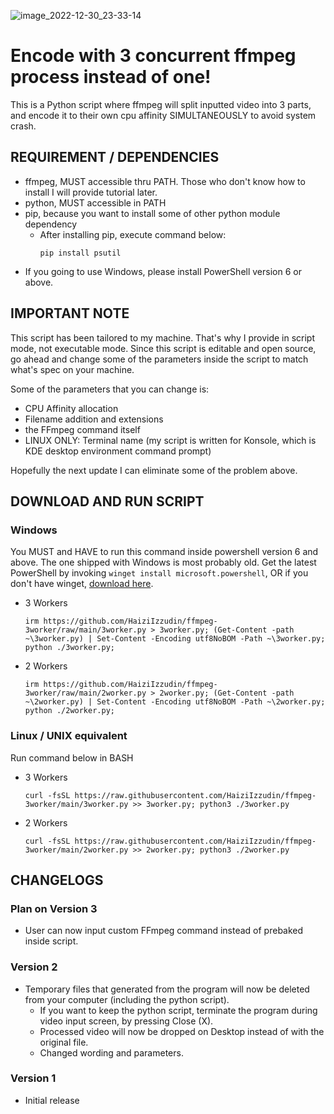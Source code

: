 ![image_2022-12-30_23-33-14](https://user-images.githubusercontent.com/79714350/210088270-1e48cc3e-e0f6-438e-9452-c44bb99dab54.png)


# Encode with 3 concurrent ffmpeg process instead of one!
This is a Python script where ffmpeg will split inputted video into 3 parts, and encode it to their own cpu affinity SIMULTANEOUSLY to avoid system crash.

## REQUIREMENT / DEPENDENCIES
- ffmpeg, MUST accessible thru PATH. Those who don't know how to install I will provide tutorial later.
- python, MUST accessible in PATH
- pip, because you want to install some of other python module dependency
  - After installing pip, execute command below:
    ```
    pip install psutil
    ```
- If you going to use Windows, please install PowerShell version 6 or above.

## IMPORTANT NOTE
This script has been tailored to my machine. That's why I provide in script mode, not executable mode. Since this script is editable and open source, go ahead and change some of the parameters inside the script to match what's spec on your machine.

Some of the parameters that you can change is:
  - CPU Affinity allocation
  - Filename addition and extensions
  - the FFmpeg command itself
  - LINUX ONLY: Terminal name (my script is written for Konsole, which is KDE desktop environment command prompt)
  
Hopefully the next update I can eliminate some of the problem above.

## DOWNLOAD AND RUN SCRIPT
### Windows
You MUST and HAVE to run this command inside powershell version 6 and above. The one shipped with Windows is most probably old. Get the latest PowerShell by invoking `winget install microsoft.powershell`, OR if you don't have winget, [download here](https://learn.microsoft.com/en-gb/powershell/scripting/install/installing-powershell-on-windows?view=powershell-7.3#msi).
- 3 Workers
  ```
  irm https://github.com/HaiziIzzudin/ffmpeg-3worker/raw/main/3worker.py > 3worker.py; (Get-Content -path ~\3worker.py) | Set-Content -Encoding utf8NoBOM -Path ~\3worker.py; python ./3worker.py;
  ```
- 2 Workers
  ```
  irm https://github.com/HaiziIzzudin/ffmpeg-3worker/raw/main/2worker.py > 2worker.py; (Get-Content -path ~\2worker.py) | Set-Content -Encoding utf8NoBOM -Path ~\2worker.py; python ./2worker.py;
  ```
### Linux / UNIX equivalent
Run command below in BASH
- 3 Workers
  ```
  curl -fsSL https://raw.githubusercontent.com/HaiziIzzudin/ffmpeg-3worker/main/3worker.py >> 3worker.py; python3 ./3worker.py
  ```
- 2 Workers
  ```
  curl -fsSL https://raw.githubusercontent.com/HaiziIzzudin/ffmpeg-3worker/main/2worker.py >> 2worker.py; python3 ./2worker.py
  ```

## CHANGELOGS
### Plan on Version 3
- User can now input custom FFmpeg command instead of prebaked inside script.

### Version 2
- Temporary files that generated from the program will now be deleted from your computer (including the python script).
  - If you want to keep the python script, terminate the program during video input screen, by pressing Close (X).
  - Processed video will now be dropped on Desktop instead of with the original file.
  - Changed wording and parameters.

### Version 1
- Initial release
